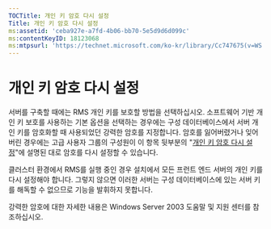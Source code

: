 ```yaml
---
TOCTitle: 개인 키 암호 다시 설정
Title: 개인 키 암호 다시 설정
ms:assetid: 'ceba927e-a7fd-4b06-bb70-5e5d9d6d099c'
ms:contentKeyID: 18123068
ms:mtpsurl: 'https://technet.microsoft.com/ko-kr/library/Cc747675(v=WS.10)'
---
```


개인 키 암호 다시 설정
======================

서버를 구축할 때에는 RMS 개인 키를 보호할 방법을 선택하십시오. 소프트웨어 기반 개인 키 보호를 사용하는 기본 옵션을 선택하는 경우에는 구성 데이터베이스에서 서버 개인 키를 암호화할 때 사용되었던 강력한 암호를 지정합니다. 암호를 잃어버렸거나 잊어 버린 경우에는 고급 사용자 그룹의 구성원이 이 항목 뒷부분의 "[개인 키 암호 다시 설정](https://technet.microsoft.com/f71df255-fe19-4e07-810e-87309a5e8e88)"에 설명된 대로 암호를 다시 설정할 수 있습니다.

클러스터 환경에서 RMS를 실행 중인 경우 설치에서 모든 프런트 엔드 서버의 개인 키를 다시 설정해야 합니다. 그렇지 않으면 이러한 서버는 구성 데이터베이스에 있는 서버 키를 해독할 수 없으므로 기능을 발휘하지 못합니다.

강력한 암호에 대한 자세한 내용은 Windows Server 2003 도움말 및 지원 센터를 참조하십시오.
